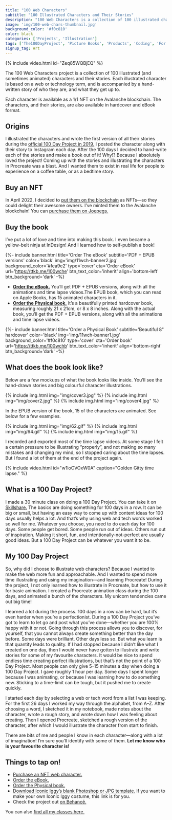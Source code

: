 ```yaml
---
title: "100 Web Characters"
subtitle: "100 Illustrated Characters and Their Stories"
description: "100 Web Characters is a collection of 100 illustrated characters and their stories. Each illustrated character is based on a web or technology term, and is accompanied by a hand-written story of who they are, and what they get up to."
image: 'img/100-web-chars-thumbnail.jpg'
background_color: '#f0c810'
color: black
categories: ['Projects', 'Illustration']
tags: ['The100DayProject', 'Picture Books', 'Products', 'Coding', 'For Sale']
signup_tag: Art
---
```

{% include video.html id="Zeq85WQBjEQ" %}

The 100 Web Characters project is a collection of 100 illustrated (and sometimes animated) characters and their stories. Each illustrated character is based on a web or technology term, and is accompanied by a hand-written story of who they are, and what they get up to.

Each character is available as a 1/1 NFT on the Avalanche blockchain. The characters, and their stories, are also available in hardcover and eBook format.

## Origins
I illustrated the characters and wrote the first version of all their stories during the [official 100 Day Project in 2019.](https://www.the100dayproject.org/) I posted the character along with their story to Instagram each day. After the 100 days I decided to hand-write each of the stories and make a book out of it! Why!? Because I absolutely loved the project! Coming up with the stories and illustrating the characters in Procreate was a blast. And I wanted them to exist in real life for people to experience on a coffee table, or as a bedtime story.

## Buy an NFT
In April 2022, I decided to [put them on the blockchain](https://ttkb.me/100wch) as NFTs—so they could delight their awesome owners. I’ve minted them to the Avalanche blockchain! You can [purchase them on Joepegs.](https://ttkb.me/100wch)

## Buy the book
I’ve put a lot of love and time into making this book. I even became a yellow-belt ninja at InDesign! And I learned how to self-publish a book!

{%- include banner.html title='Order The eBook' subtitle='PDF + EPUB versions' color='black' img='img/11wch-banner2.jpg' background_color='#fea9e2' type='cover' cta='Order eBook' url='https://ttkb.me/100wche' btn_text_color='inherit' align='bottom-left' btn_background='dark' -%}

- **[Order the eBook.](https://ttkb.me/100wche)** You’ll get PDF + EPUB versions, along with all the animations and time lapse videos.The EPUB book, which you can read on Apple Books, has 15 animated characters in it.
- **[Order the Physical book.](https://ttkb.me/100wchb)** It’s a beautifully printed hardcover book, measuring roughly 21 x 21cm, or 8 x 8 inches. Along with the actual book, you’ll get the PDF + EPUB versions, along with all the animations and time lapse videos.

{%- include banner.html
	title='Order a Physical Book'
	subtitle='Beautiful 8" hardcover'
	color='black'
	img='img/11wch-banner1.jpg'
	background_color='#f0c810'
	type='cover'
	cta='Order book'
	url='https://ttkb.me/100wchb'
	btn_text_color='inherit'
	align='bottom-right'
	btn_background='dark' -%}
	
## What does the book look like?
Below are a few mockups of what the book looks like inside. You’ll see the hand-drawn stories and big colourful character illustrations.

{% include img.html img="img/cover3.jpg" %}
{% include img.html img="img/cover2.jpg" %}
{% include img.html img="img/cover4.jpg" %}

In the EPUB version of the book, 15 of the characters are animated. See below for a few examples.

{% include img.html img="img/62.gif" %}
{% include img.html img="img/64.gif" %}
{% include img.html img="img/15.gif" %}

I recorded and exported most of the time lapse videos. At some stage I felt a certain pressure to be illustrating “properly”, and not making so many mistakes and changing my mind, so I stopped caring about the time lapses. But I found a lot of them at the end of the project again.

{% include video.html id="w1loCVOxW0A" caption="Golden Gitty time lapse." %}


## What is a 100 Day Project?
I made a 30 minute class on doing a 100 Day Project. You can take it on [Skillshare.](https://ttkb.me/perfect-100-day-proj) The basics are doing something for 100 days in a row. It can be big or small, but having an easy way to come up with content ideas for 100 days usually helps a lot. And that’s why using web and tech words worked so well for me. Whatever you choose, you need to do each day for 100 days. Some people get bored. Some people run out of ideas. Others run out of inspiration. Making it short, fun, and intentionally-not-perfect are usually good ideas. But a 100 Day Project can be whatever you want it to be.

## My 100 Day Project
So, why did I choose to illustrate web characters? Because I wanted to make the web more fun and approachable. And I wanted to spend more time illustrating and using my imagination—and learning Procreate! During the project, I not only learned how to illustrate in Procreate, but how to use it for basic animation. I created a Procreate animation class during the 100 days, and animated a bunch of the characters. My unicorn tendencies came out big time!

I learned a lot during the process. 100 days in a row can be hard, but it’s even harder when you’re a perfectionist. During a 100 Day Project you’ve got to learn to let go and post what you’ve done—whether you are 100% happy with it or not. Going through this process allows you to discover, for yourself, that you cannot always create something better than the day before. Some days were brilliant. Other days less so. But what you learn is that quantity leads to quality. If I had stopped because I didn’t like what I created on one day, then I would never have gotten to illustrate and write stories for some of my favourite characters. It would be nice to spend endless time creating perfect illustrations, but that’s not the point of a 100 Day Project. Most people can only give 5–15 minutes a day when doing a 100 Day Project. I gave roughly 1 hour per day. Some days I spent longer because I was animating, or because I was learning how to do something new. Sticking to a time-limit can be tough, but it pushed me to create quickly.

I started each day by selecting a web or tech word from a list I was keeping. For the first 26 days I worked my way through the alphabet, from A–Z. After choosing a word, I sketched it in my notebook, made notes about the character, wrote a rough story, and wrote down how I was feeling about creating. Then I opened Procreate, sketched a rough version of the character, after which I would illustrate the character from start to finish.

There are bits of me and people I know in each character—along with a lot of imagination! I’m sure you’ll identify with some of them. **Let me know who is your favourite character is!**

## Things to tap on!
- [Purchase an NFT web character.](https://ttkb.me/100wch)
- [Order the eBook.](https://ttkb.me/100wche)
- [Order the Physical book.](https://ttkb.me/100wchb)
- [Download Iconic Iggy’s blank Photoshop or JPG template.](https://ttkb.me/100wch-iggy) If you want to make your own Iconic Iggy costume, this link is for you.
- Check the project out [on Behancē.](https://www.behance.net/gallery/93941091/100-Web-Characters)

You can also [find all my classes here.](https://ttkb.me)